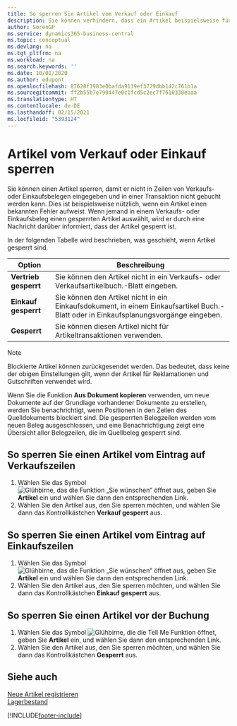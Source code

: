 ```yaml
---
title: So sperren Sie Artikel vom Verkauf oder Einkauf
description: Sie können verhindern, dass ein Artikel beispielsweise für Verkaufs- oder Einkaufsbelege verwendet wird.
author: SorenGP
ms.service: dynamics365-business-central
ms.topic: conceptual
ms.devlang: na
ms.tgt_pltfrm: na
ms.workload: na
ms.search.keywords: ''
ms.date: 10/01/2020
ms.author: edupont
ms.openlocfilehash: 87628f1983e0bafda9119ef3729dbb142c761b1a
ms.sourcegitcommit: ff2b55b7e790447e0c1fcd5c2ec7f7610338ebaa
ms.translationtype: HT
ms.contentlocale: de-DE
ms.lasthandoff: 02/15/2021
ms.locfileid: "5393124"
---
```

# <a name="block-items-from-sales-or-purchasing"></a>Artikel vom Verkauf oder Einkauf sperren
Sie können einen Artikel sperren, damit er nicht in Zeilen von Verkaufs- oder Einkaufsbelegen eingegeben und in einer Transaktion nicht gebucht werden kann. Dies ist beispielsweise nützlich, wenn ein Artikel einen bekannten Fehler aufweist. Wenn jemand in einem Verkaufs- oder Einkaufsbeleg einen gesperrten Artikel auswählt, wird er durch eine Nachricht darüber informiert, dass der Artikel gesperrt ist.

In der folgenden Tabelle wird beschrieben, was geschieht, wenn Artikel gesperrt sind.  

|Option|Beschreibung|  
|--------------------|------------|  
|**Vertrieb gesperrt**|Sie können den Artikel nicht in ein Verkaufs- oder Verkaufsartikelbuch.-Blatt eingeben.|  
|**Einkauf gesperrt**|Sie können den Artikel nicht in ein Einkaufsdokument, in einem Einkaufsartikel Buch.-Blatt oder in Einkaufsplanungsvorgänge eingeben.|  
|**Gesperrt**|Sie können diesen Artikel nicht für Artikeltransaktionen verwenden.|  

> [!NOTE]
> Blockierte Artikel können zurückgesendet werden. Das bedeutet, dass keine der obigen Einstellungen gilt, wenn der Artikel für Reklamationen und Gutschriften verwendet wird.

Wenn Sie die Funktion **Aus Dokument kopieren** verwenden, um neue Dokumente auf der Grundlage vorhandener Dokumente zu erstellen, werden Sie benachrichtigt, wenn Positionen in den Zeilen des Quelldokuments blockiert sind. Die gesperrten Belegzeilen werden vom neuen Beleg ausgeschlossen, und eine Benachrichtigung zeigt eine Übersicht aller Belegzeilen, die im Quellbeleg gesperrt sind.

## <a name="to-block-an-item-from-being-entered-on-sales-lines"></a>So sperren Sie einen Artikel vom Eintrag auf Verkaufszeilen  
1.  Wählen Sie das Symbol ![Glühbirne, das die Funktion „Sie wünschen“ öffnet](media/ui-search/search_small.png "Was möchten Sie tun?") aus, geben Sie **Artikel** ein und wählen Sie dann den entsprechenden Link.  
2.  Wählen Sie den Artikel aus, den Sie sperren möchten, und wählen Sie dann das Kontrollkästchen **Verkauf gesperrt** aus.  

## <a name="to-block-an-item-from-being-entered-on-purchase-lines"></a>So sperren Sie einen Artikel vom Eintrag auf Einkaufszeilen  
1.  Wählen Sie das Symbol ![Glühbirne, das die Funktion „Sie wünschen“ öffnet](media/ui-search/search_small.png "Was möchten Sie tun?") aus, geben Sie **Artikel** ein und wählen Sie dann den entsprechenden Link.  
2.  Wählen Sie den Artikel aus, den Sie sperren möchten, und wählen Sie dann das Kontrollkästchen **Einkauf gesperrt** aus.  

## <a name="to-block-an-item-from-being-posted"></a>So sperren Sie einen Artikel vor der Buchung
1. Wählen Sie das Symbol ![Glühbirne, die die Tell Me Funktion öffnet](media/ui-search/search_small.png "Was möchten Sie tun?"), geben Sie **Artikel** ein, und wählen Sie dann den entsprechenden Link.
2. Wählen Sie den Artikel aus, den Sie sperren möchten, und wählen Sie dann das Kontrollkästchen **Gesperrt** aus.

## <a name="see-also"></a>Siehe auch  
[Neue Artikel registrieren](inventory-how-register-new-items.md)  
[Lagerbestand](inventory-manage-inventory.md)  


[!INCLUDE[footer-include](includes/footer-banner.md)]